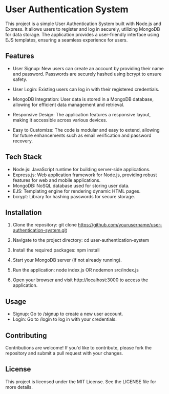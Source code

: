# User Authentication System

This project is a simple User Authentication System built with Node.js and Express. It allows users to register and log in securely, utilizing MongoDB for data storage. The application provides a user-friendly interface using EJS templates, ensuring a seamless experience for users.



## Features

* User Signup: New users can create an account by providing their name and password. Passwords are securely hashed using bcrypt to ensure safety.

* User Login: Existing users can log in with their registered credentials.

* MongoDB Integration: User data is stored in a MongoDB database, allowing for efficient data management and retrieval.

* Responsive Design: The application features a responsive layout, making it accessible across various devices.
  
* Easy to Customize: The code is modular and easy to extend, allowing for future enhancements such as email verification and password recovery.



## Tech Stack

* Node.js: JavaScript runtime for building server-side applications.
* Express.js: Web application framework for Node.js, providing robust features for web and mobile applications.
* MongoDB: NoSQL database used for storing user data.
* EJS: Templating engine for rendering dynamic HTML pages.
* bcrypt: Library for hashing passwords for secure storage.



## Installation

1. Clone the repository:
  git clone https://github.com/yourusername/user-authentication-system.git

2. Navigate to the project directory:
  cd user-authentication-system

3. Install the required packages:
  npm install

4. Start your MongoDB server (if not already running).

5. Run the application:
  node index.js  OR nodemon src/index.js

6. Open your browser and visit http://localhost:3000 to access the application.

 

## Usage
* Signup: Go to /signup to create a new user account.
* Login: Go to /login to log in with your credentials.


  
## Contributing
Contributions are welcome! If you'd like to contribute, please fork the repository and submit a pull request with your changes.



## License
This project is licensed under the MIT License. See the LICENSE file for more details.
